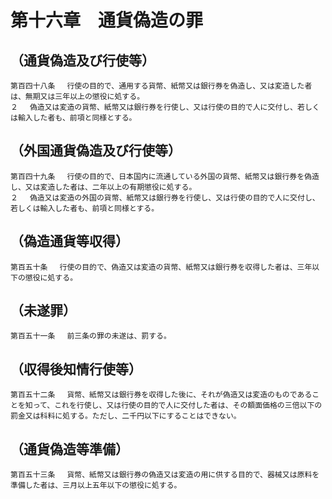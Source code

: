 # 第十六章　通貨偽造の罪

## （通貨偽造及び行使等）
```
第百四十八条 　行使の目的で、通用する貨幣、紙幣又は銀行券を偽造し、又は変造した者は、無期又は三年以上の懲役に処する。
２ 　偽造又は変造の貨幣、紙幣又は銀行券を行使し、又は行使の目的で人に交付し、若しくは輸入した者も、前項と同様とする。
```
## （外国通貨偽造及び行使等）
```
第百四十九条 　行使の目的で、日本国内に流通している外国の貨幣、紙幣又は銀行券を偽造し、又は変造した者は、二年以上の有期懲役に処する。
２ 　偽造又は変造の外国の貨幣、紙幣又は銀行券を行使し、又は行使の目的で人に交付し、若しくは輸入した者も、前項と同様とする。
```
## （偽造通貨等収得）
```
第百五十条 　行使の目的で、偽造又は変造の貨幣、紙幣又は銀行券を収得した者は、三年以下の懲役に処する。
```
## （未遂罪）
```
第百五十一条 　前三条の罪の未遂は、罰する。
```
## （収得後知情行使等）
```
第百五十二条 　貨幣、紙幣又は銀行券を収得した後に、それが偽造又は変造のものであることを知って、これを行使し、又は行使の目的で人に交付した者は、その額面価格の三倍以下の罰金又は科料に処する。ただし、二千円以下にすることはできない。
```
## （通貨偽造等準備）
```
第百五十三条 　貨幣、紙幣又は銀行券の偽造又は変造の用に供する目的で、器械又は原料を準備した者は、三月以上五年以下の懲役に処する。
```
